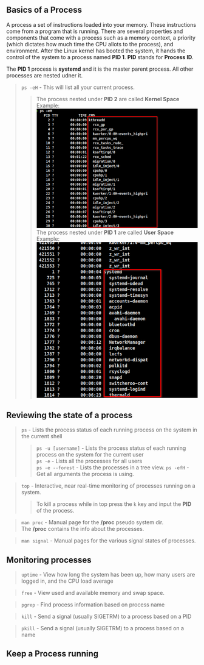 ## Basics of a Process
A process a set of instructions loaded into your memory. These instructions come from a program that is running. There are several properties and components that come with a process such as a memory context, a priority (which dictates how much time the CPU allots to the process), and environment. After the Linux kernel has booted the system, it hands the control of the system to a process named **PID 1**. **PID** stands for **Process ID**.

The **PID 1** process is **systemd** and it is the master parent process. All other processes are nested udner it.
> ``ps -eH`` - This will list all your current process.
>> The process nested under **PID 2** are called **Kernel Space**<br>
>> Example:<br>
>> <img src="Images/2.png" width="500"/><br>
>> The process nested under **PID 1** are called **User Space**<br>
>> Example:<br>
>> <img src="Images/3.png" width="500"/><br>

## Reviewing the state of a process

> ``ps`` - Lists the process status of each running process on the system in the current shell
>> ``ps -u [username]`` - Lists the process status of each running process on the system for the current user<br>
>> ``ps -e`` - Lists all the processes for all users<br>
>> ``ps -e --forest`` - Lists the processes in a tree view.
>> ``ps -efH`` - Get all arguments the process is using.

> ``top`` - Interactive, near real-time monitoring of processes running on a system.
>> To kill a process while in top press the ``k`` key and input the **PID** of the process.

> ``man proc`` - Manual page for the **/proc** pseudo system dir. <br>
The **/proc** contains the info about the processes.

> ``man signal`` - Manual pages for the various signal states of processes.

## Monitoring processes

> ``uptime`` - View how long the system has been up, how many users are logged in, and the CPU load average

> ``free`` - View used and available memory and swap space.

> ``pgrep`` - Find process information based on process name

> ``kill`` - Send a signal (usually SIGETRM) to a process based on a PID

> ``pkill`` - Send a signal (usually SIGETRM) to a process based on a name

## Keep a Process running
